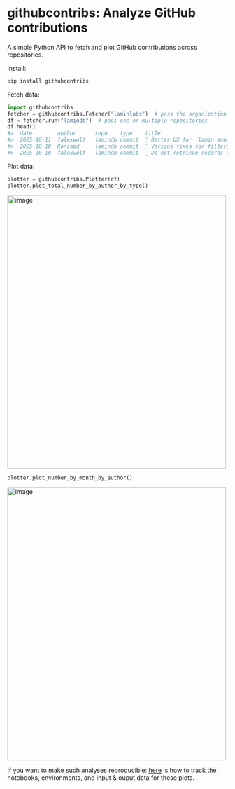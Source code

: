 # githubcontribs: Analyze GitHub contributions

A simple Python API to fetch and plot GitHub contributions across repositories.

Install:

```bash
pip install githubcontribs
```

Fetch data:

```python
import githubcontribs
fetcher = githubcontribs.Fetcher("laminlabs")  # pass the organization
df = fetcher.run("lamindb")  # pass one or multiple repositories
df.head()
#>	date		author		repo	type	title											...
#>	2025-10-11	falexwolf	lamindb	commit	🚸 Better UX for `lamin annotate` CLI command	...
#>	2025-10-10	Koncopd		lamindb	commit	🐛 Various fixes for filtering (#3147)			...
#>	2025-10-10	falexwolf	lamindb	commit	🐛 Do not retrieve records from trash based on	...
```

Plot data:

```python
plotter = githubcontribs.Plotter(df)
plotter.plot_total_number_by_author_by_type()
```
<img width="500" height="624" alt="image" src="https://github.com/user-attachments/assets/29a872ac-e244-4ac8-a24f-a66706a20761" />

```python
plotter.plot_number_by_month_by_author()
```
<img width="500" height="624" alt="image" src="https://github.com/user-attachments/assets/cfa31614-352b-469f-bf48-eeaca29cd5dd" />

If you want to make such analyses reproducible: [here](https://lamin.ai/laminlabs/lamin-dev/transform/X1ZxsmZxISxW0001) is how to track the notebooks, environments, and input & ouput data for these plots. 
